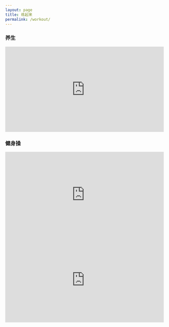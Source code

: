 ```yaml
---
layout: page
title: 练起来
permalink: /workout/
---
```


### 养生

<div class="row"><div class="col-12 col-md-6"><iframe width="100%" height="270" src="https://www.youtube.com/embed/-XmD9K68Wwc" frameborder="0" allow="accelerometer; autoplay; clipboard-write; encrypted-media; gyroscope; picture-in-picture" allowfullscreen></iframe></div></div>

### 健身操

<div class="row"><div class="col-12 col-md-6"><iframe width="100%" height="270" src="https://www.youtube.com/embed/ZWk19OVon2k" frameborder="0" allow="accelerometer; autoplay; clipboard-write; encrypted-media; gyroscope; picture-in-picture" allowfullscreen></iframe></div>
<div class="col-12 col-md-6"><iframe width="100%" height="270" src="https://www.youtube.com/embed/9eMjXgW8Ssk" frameborder="0" allow="accelerometer; autoplay; clipboard-write; encrypted-media; gyroscope; picture-in-picture" allowfullscreen></iframe></div></div>